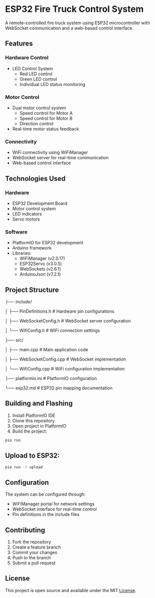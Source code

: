 # ESP32 Fire Truck Control System

A remote-controlled fire truck system using ESP32 microcontroller with WebSocket communication and a web-based control
interface.

## Features

### Hardware Control

- LED Control System
    - Red LED control
    - Green LED control
    - Individual LED status monitoring

### Motor Control

- Dual motor control system
    - Speed control for Motor A
    - Speed control for Motor B
    - Direction control
- Real-time motor status feedback

### Connectivity

- WiFi connectivity using WiFiManager
- WebSocket server for real-time communication
- Web-based control interface

## Technologies Used

### Hardware

- ESP32 Development Board
- Motor control system
- LED indicators
- Servo motors

### Software

- PlatformIO for ESP32 development
- Arduino framework
- Libraries:
    - WiFiManager (v2.0.17)
    - ESP32Servo (v3.0.5)
    - WebSockets (v2.6.1)
    - ArduinoJson (v7.2.1)

## Project Structure

├── include/

│ ├── PinDefinitions.h # Hardware pin configurations

│ ├── WebSocketConfig.h # WebSocket server
configuration

│ └── WifiConfig.h # WiFi connection settings

├── src/

│ ├── main.cpp # Main application code

│ ├── WebSocketConfig.cpp # WebSocket implementation

│ └── WifiConfig.cpp # WiFi configuration implementation

├── platformio.ini # PlatformIO configuration

└── esp32.md # ESP32 pin mapping documentation

## Building and Flashing

1. Install PlatformIO IDE
2. Clone this repository
3. Open project in PlatformIO
4. Build the project:

```bash
pio run
```

## Upload to ESP32:

```bash
pio run -t upload
```

Configuration
-------------

The system can be configured through:

- WiFiManager portal for network settings
- WebSocket interface for real-time control
- Pin definitions in the include files

Contributing
------------

1. Fork the repository
2. Create a feature branch
3. Commit your changes
4. Push to the branch
5. Submit a pull request

License
-------

This project is open source and available under the MIT [License](LICENSE).